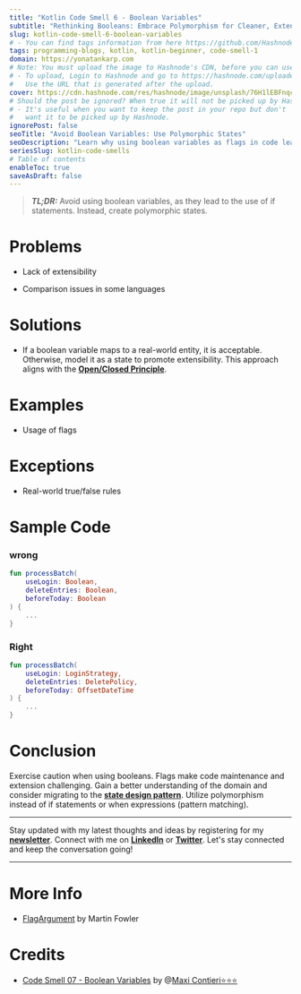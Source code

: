 ```yaml
---
title: "Kotlin Code Smell 6 - Boolean Variables"
subtitle: "Rethinking Booleans: Embrace Polymorphism for Cleaner, Extendable Code"
slug: kotlin-code-smell-6-boolean-variables
# - You can find tags information from here https://github.com/Hashnode/support/blob/main/misc/tags.json
tags: programming-blogs, kotlin, kotlin-beginner, code-smell-1
domain: https://yonatankarp.com
# Note: You must upload the image to Hashnode's CDN, before you can use it here.
# - To upload, Login to Hashnode and go to https://hashnode.com/uploader
#   Use the URL that is generated after the upload.
cover: https://cdn.hashnode.com/res/hashnode/image/unsplash/76H1lEBFnqc/upload/v1669914752587/o85ecKiUs.jpeg
# Should the post be ignored? When true it will not be picked up by Hashnode.
# - It's useful when you want to keep the post in your repo but don't
#   want it to be picked up by Hashnode.
ignorePost: false
seoTitle: "Avoid Boolean Variables: Use Polymorphic States"
seoDescription: "Learn why using boolean variables as flags in code leads to issues and how to improve extensibility with polymorphic states."
seriesSlug: kotlin-code-smells
# Table of contents
enableToc: true
saveAsDraft: false
---
```


> ***TL;DR:*** Avoid using boolean variables, as they lead to the use of if statements. Instead, create polymorphic states.

# Problems

* Lack of extensibility
    
* Comparison issues in some languages
    

# Solutions

* If a boolean variable maps to a real-world entity, it is acceptable. Otherwise, model it as a state to promote extensibility. This approach aligns with the [**Open/Closed Principle**](https://en.wikipedia.org/wiki/Open%E2%80%93closed_principle).
    

# Examples

* Usage of flags
    

# Exceptions

* Real-world true/false rules
    

# Sample Code

### wrong

```kotlin
fun processBatch(
    useLogin: Boolean,
    deleteEntries: Boolean,
    beforeToday: Boolean
) {
    ...
}
```

### Right

```kotlin
fun processBatch(
    useLogin: LoginStrategy,
    deleteEntries: DeletePolicy,
    beforeToday: OffsetDateTime
) {
    ...
}
```

# Conclusion

Exercise caution when using booleans. Flags make code maintenance and extension challenging. Gain a better understanding of the domain and consider migrating to the [**state design pattern**](https://en.wikipedia.org/wiki/State_pattern). Utilize polymorphism instead of if statements or when expressions (pattern matching).

---

Stay updated with my latest thoughts and ideas by registering for my [**newsletter**](https://yonatankarp.com/newsletter). Connect with me on [**LinkedIn**](https://www.linkedin.com/in/yonatankarp/) or [**Twitter**](https://twitter.com/yonatan_karp). Let's stay connected and keep the conversation going!

---

# More Info

* [FlagArgument](https://martinfowler.com/bliki/FlagArgument.html) by Martin Fowler
    

# Credits

* [Code Smell 07 - Boolean Variables](https://maximilianocontieri.com/code-smell-07-boolean-variables) by @[Maxi Contieri⭐⭐⭐](@mcsee)
